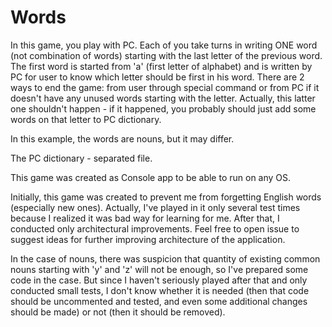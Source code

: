 # Words

In this game, you play with PC. Each of you take turns in writing ONE word (not combination of words) starting with the last letter of the previous word. The first word is started from 'a' (first letter of alphabet) and is written by PC for user to know which letter should be first in his word. There are 2 ways to end the game: from user through special command or from PC if it doesn't have any unused words starting with the letter. Actually, this latter one shouldn't happen - if it happened, you probably should just add some words on that letter to PC dictionary.

In this example, the words are nouns, but it may differ.

The PC dictionary - separated file.

This game was created as Console app to be able to run on any OS.

Initially, this game was created to prevent me from forgetting English words (especially new ones). Actually, I've played in it only several test times because I realized it was bad way for learning for me. After that, I conducted only architectural improvements. Feel free to open issue to suggest ideas for further improving architecture of the application.

In the case of nouns, there was suspicion that quantity of existing common nouns starting with 'y' and 'z' will not be enough, so I've prepared some code in the case. But since I haven't seriously played after that and only conducted small tests, I don't know whether it is needed (then that code should be uncommented and tested, and even some additional changes should be made) or not (then it should be removed).